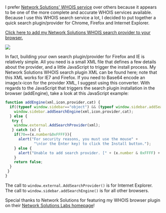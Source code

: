 I prefer [Network Solutions' WHOIS service](http://www.networksolutions.com/whois-search/koli.ch) over others because it appears to be one of the more complete and accurate WHOIS services available.  Because I use this WHOIS search service a lot, I decided to put together a quick search plugin/provider for Chrome, Firefox and Internet Explorer.

<a href="javascript:void(0)" engineXML="http://mark.koli.ch/network-solutions-whois/network-solutions-whois.xml" icon="http://mark.koli.ch/network-solutions-whois/netsol-whois-search-icon.png" provider="networksolutions.com" cat="Web">Click here to add my Network Solutions WHOIS search provider to your browser.</a>

<script src="static/entries/network-solutions-whois-firefox-and-ie-search-provider-addengine/http://mark.koli.ch/network-solutions-whois/search-provider.js"></script>

<img src="static/entries/network-solutions-whois-firefox-and-ie-search-provider-addengine/http://mark.koli.ch/network-solutions-whois/network-solutions-whois-search-provider.png">

In fact, building your own search plugin/provider for Firefox and IE is relatively simple.  All you need is a small XML file that defines a few details about the provider, and a little JavaScript to trigger the install process.  My Network Solutions WHOIS search plugin XML can be found here; note that this XML works for IE7 and Firefox.  If you need to Base64 encode an image/x-icon for the provider XML, I suggest using this converter.  With regards to the JavaScript that triggers the search plugin installation in the browser (addEngine), take a look at this JavaScript example:

```javascript
function addEngine(xml,icon,provider,cat) {
  if((typeof window.sidebar=="object") && (typeof window.sidebar.addSearchEngine=="function")) {
    window.sidebar.addSearchEngine(xml,icon,provider,cat);
  } else {
   try {
    window.external.AddSearchProvider(xml);
   } catch (x) {
    if(70==(x.number&0xFFFF)){
      alert("For security reasons, you must use the mouse" +
             "\n(or the Enter key) to click the Install button.");
    } else {
      alert("Unable to add search provider. [" + (x.number & 0xFFFF) + "]");
    }
    return false;
  }
 }
}
```

The call to `window.external.AddSearchProvider()` is for Internet Explorer.  The call to `window.sidebar.addSearchEngine()` is for all other browsers.

Special thanks to Network Solutions for featuring my WHOIS browser plugin on their [Network Solutions Labs homepage](http://www.networksolutions.com/labs/index.jsp)!